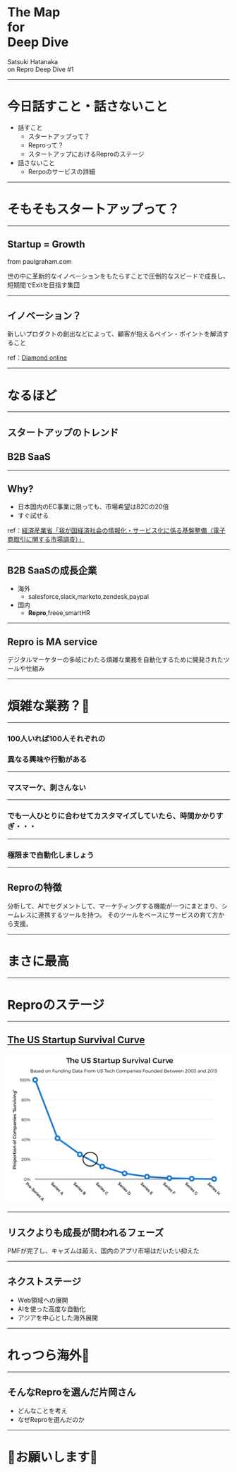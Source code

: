 # The Map<br>for<br>Deep Dive

Satsuki Hatanaka<br>
on Repro Deep Dive #1

---

# 今日話すこと・話さないこと
- 話すこと
  - スタートアップって？
  - Reproって？
  - スタートアップにおけるReproのステージ
- 話さないこと
  - Rerpoのサービスの詳細

---
    
# そもそもスタートアップって？

---

## Startup = Growth
from paulgraham.com

世の中に革新的なイノベーションをもたらすことで圧倒的なスピードで成長し、短期間でExitを目指す集団

---

## イノベーション？

新しいプロダクトの創出などによって、顧客が抱えるペイン・ポイントを解消すること

ref：[Diamond online](https://diamond.jp/articles/-/119041)

---

# なるほど

---

## スタートアップのトレンド
## B2B SaaS

---

## Why?

- 日本国内のEC事業に限っても、市場希望はB2Cの20倍
- すぐ試せる

ref：[経済産業省「我が国経済社会の情報化・サービス化に係る基盤整備（電子商取引に関する市場調査）」](http://www.meti.go.jp/press/2016/06/20160614001/20160614001.html)

---

## B2B SaaSの成長企業

- 海外
  - salesforce,slack,marketo,zendesk,paypal
- 国内
  - **Repro**,freee,smartHR

---

## Repro is MA service

デジタルマーケターの多岐にわたる煩雑な業務を自動化するために開発されたツールや仕組み

---

# 煩雑な業務？🤔

---

### 100人いれば100人それぞれの
### 異なる興味や行動がある

---

### マスマーケ、刺さんない

---

### でも一人ひとりに合わせてカスタマイズしていたら、時間かかりすぎ・・・

---

### 極限まで自動化しましょう

---

## Reproの特徴

分析して、AIでセグメントして、マーケティングする機能が一つにまとまり、シームレスに連携するツールを持つ。
そのツールをベースにサービスの育て方から支援。

--- 

# まさに最高

---

# Reproのステージ

---

## [The US Startup Survival Curve](https://jp.techcrunch.com/2017/05/20/20170517heres-how-likely-your-startup-is-to-get-acquired-at-any-stage/)

![](/assets/images/survival_curve.png)

---

## リスクよりも成長が問われるフェーズ

PMFが完了し、キャズムは超え、国内のアプリ市場はだいたい抑えた   

---

## ネクストステージ

- Web領域への展開
- AIを使った高度な自動化
- アジアを中心とした海外展開

---

# れっつら海外💪

---

## そんなReproを選んだ片岡さん

- どんなことを考え
- なぜReproを選んだのか

---

# 🤩お願いします🤩

